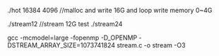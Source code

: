 ./hot 16384 4096 //malloc and write 16G and loop write memory 0~4G

./stream12 //stream 12G test
./stream24

gcc -mcmodel=large -fopenmp -D_OPENMP -DSTREAM_ARRAY_SIZE=1073741824 stream.c -o stream -O3
